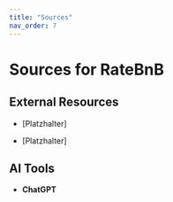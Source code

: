 ```yaml
---
title: "Sources"
nav_order: 7
---
```


# Sources for RateBnB

## External Resources
- [Platzhalter]

- [Platzhalter]

## AI Tools
- **ChatGPT**  
